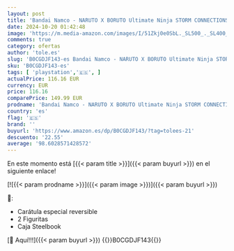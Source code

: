 ```yaml
---
layout: post
title: 'Bandai Namco - NARUTO X BORUTO Ultimate Ninja STORM CONNECTIONS Collector Edition Videojuego para PlayStation 5'
date: 2024-10-20 01:42:48
image: 'https://m.media-amazon.com/images/I/51Zkj0e0SbL._SL500_._SL400_.jpg'
comments: true
category: ofertas
author: 'tole.es'
slug: 'B0CGDJF143-es Bandai Namco - NARUTO X BORUTO Ultimate Ninja STORM...'
sku: 'B0CGDJF143-es'
tags: [ 'playstation','🇪🇸', ]
actualPrice: 116.16 EUR
currency: EUR
price: 116.16
comparePrice: 149.99 EUR
prodname: 'Bandai Namco - NARUTO X BORUTO Ultimate Ninja STORM CONNECTIONS Collector Edition Videojuego para PlayStation 5'
country: 'es'
flag: '🇪🇸'
brand: ''
buyurl: 'https://www.amazon.es/dp/B0CGDJF143/?tag=tolees-21'
descuento: '22.55'
average: '98.6028571428572'
---
```


En este momento está [{{< param title >}}]({{< param buyurl >}}) en el siguiente enlace!

[![{{< param prodname >}}]({{< param image >}})]({{< param buyurl >}})

🔎:

- Carátula especial reversible
- 2 Figuritas
- Caja Steelbook

[🛒 Aquí!!!]({{< param buyurl >}})
{{<world>}}B0CGDJF143{{</world>}}
